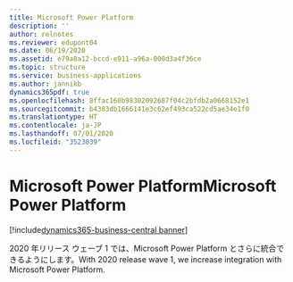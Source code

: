 ```yaml
---
title: Microsoft Power Platform
description: ''
author: relnotes
ms.reviewer: edupont04
ms.date: 06/19/2020
ms.assetid: e79a8a12-bccd-e911-a96a-000d3a4f36ce
ms.topic: structure
ms.service: business-applications
ms.author: jannikb
dynamics365pdf: true
ms.openlocfilehash: 8ffac160b98302092687f04c2bfdb2a0668152e1
ms.sourcegitcommit: b4383db1666141e3c62ef493ca522cd5ae34e1f0
ms.translationtype: HT
ms.contentlocale: ja-JP
ms.lasthandoff: 07/01/2020
ms.locfileid: "3523039"
---
```

# <a name="microsoft-power-platform"></a><span data-ttu-id="3ff16-102">Microsoft Power Platform</span><span class="sxs-lookup"><span data-stu-id="3ff16-102">Microsoft Power Platform</span></span>

[!include[dynamics365-business-central banner](../includes/dynamics365-business-central.md)]

<!--structure start-->
<span data-ttu-id="3ff16-103">2020 年リリース ウェーブ 1 では、Microsoft Power Platform とさらに統合できるようにします。</span><span class="sxs-lookup"><span data-stu-id="3ff16-103">With 2020 release wave 1, we increase integration with Microsoft Power Platform.</span></span>
<!--structure end-->



